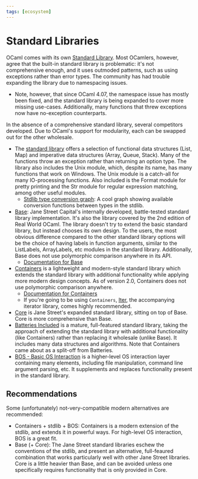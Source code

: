 ```yaml
---
tags: [ecosystem]
---
```


# Standard Libraries

OCaml comes with its own [Standard Library](https://caml.inria.fr/pub/docs/manual-ocaml/libref/).
Most OCamlers, however, agree that the built-in standard library is problematic: it's not comprehensive
enough, and it uses outmoded patterns, such as using exceptions rather than error types. The community has
had trouble expanding the library due to namespacing issues.

* Note, however, that since OCaml 4.07, the namespace issue has mostly been fixed, and the standard library is
being expanded to cover more missing use-cases. Additionally, many functions that threw exceptions now have
no-exception counterparts.

In the absence of a comprehensive standard library, several competitors developed. Due to OCaml's support for
modularity, each can be swapped out for the other wholesale.

* The [standard library](https://caml.inria.fr/pub/docs/manual-ocaml/libref/) offers a selection of functional
data structures (List, Map) and imperative data structures (Array, Queue, Stack). Many of the functions throw
an exception rather than returning an option type. The library also includes the Unix module, which, despite its
name, has many functions that work on Windows. The Unix module is a catch-all for many IO-processing functions.
Also included is the Format module for pretty printing and the Str module for regular expression matching, among
other useful modules.
  * [Stdlib type conversion graph](https://github.com/CraigFe/ocaml-stdlib-type-conversions):
  A cool graph showing available conversion functions between types in the stdlib.
* [Base](https://github.com/janestreet/base): Jane Street Capital's internally developed, battle-tested
standard library implementation. It's also the library covered by the 2nd edition of Real World OCaml. The library
doesn't try to extend the basic standard library, but instead chooses its own design. To the users, the most obvious
difference compared to the other standard library options will be the choice of having labels in function arguments,
similar to the ListLabels, ArrayLabels, etc modules in the standard library. Additionally, Base does not use
polymorphic comparison anywhere in its API.
  * [Documentation for Base](https://ocaml.janestreet.com/ocaml-core/latest/doc/base/index.html)
* [Containers](https://github.com/c-cube/ocaml-containers)  is a lightweight and modern-style standard library which
extends the standard library with additional functionality while applying more modern design concepts. As of version
2.0, Containers does not use polymorphic comparison anywhere.
  * [Documentation for Containers](http://c-cube.github.io/ocaml-containers/last/containers/index.html)
  * If you're going to be using `Containers`, [Iter](https://github.com/c-cube/iter),
  the accompanying iterator library, comes highly recommended.
* [Core](https://github.com/janestreet/core)  is Jane Street's expanded standard library, sitting on top of Base.
Core is more comprehensive than Base.
* [Batteries Included](https://github.com/ocaml-batteries-team/batteries-included)  is a mature, full-featured
standard library,
taking the approach of extending the standard library with additional functionality (like Containers) rather than
replacing it wholesale (unlike Base). It includes many data structures and algorithms. Note that Containers came about as a
split-off from Batteries.
* [BOS - Basic OS Interaction](https://github.com/dbuenzli/bos)
is a higher-level OS interaction layer containing many elements,
including file manipulation, command line argument parsing, etc.
It supplements and replaces functionality present in the standard library.

## Recommendations

Some (unfortunately) not-very-compatible modern alternatives are recommended:

* Containers + stdlib + BOS:
Containers is a modern extension of the stdlib, and extends it in powerful ways.
For high-level OS interaction, BOS is a great fit.
* Base (+ Core):
The Jane Street standard libraries eschew the conventions of the stdlib,
and present an alternative, full-feaured combination that works particularly
well with other Jane Street libraries.
Core is a little heavier than Base, and can be avoided unless one specifically requires
functionality that is only provided in Core.
